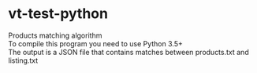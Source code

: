 # vt-test-python
Products matching algorithm
<br>
To compile this program you need to use Python 3.5+
<br>
The output is a JSON file that contains matches between products.txt and listing.txt 
